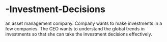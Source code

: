 # -Investment-Decisions
an asset management company. Company wants to make  investments in a few companies. The CEO  wants to understand the global  trends in investments so that she can take the investment decisions effectively. 
